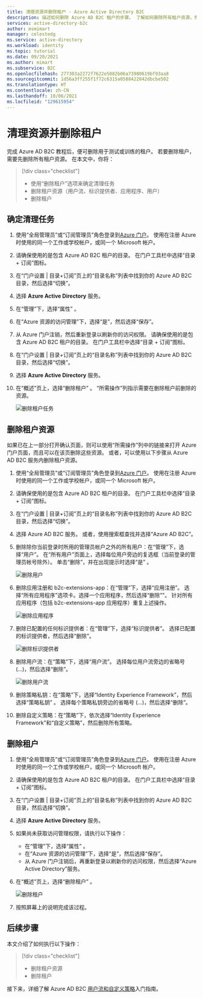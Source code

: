 ```yaml
---
title: 清理资源并删除租户 - Azure Active Directory B2C
description: 描述如何删除 Azure AD B2C 租户的步骤。 了解如何删除所有租户资源，然后删除租户。
services: active-directory-b2c
author: msmimart
manager: celestedg
ms.service: active-directory
ms.workload: identity
ms.topic: tutorial
ms.date: 09/20/2021
ms.author: mimart
ms.subservice: B2C
ms.openlocfilehash: 277303a2272f7622e5082b06a73980619bf93aa8
ms.sourcegitcommit: 1d56a3ff255f1f72c6315a0588422842dbcbe502
ms.translationtype: HT
ms.contentlocale: zh-CN
ms.lasthandoff: 10/06/2021
ms.locfileid: "129615954"
---
```

# <a name="clean-up-resources-and-delete-the-tenant"></a>清理资源并删除租户

完成 Azure AD B2C 教程后，便可删除用于测试或训练的租户。 若要删除租户，需要先删除所有租户资源。 在本文中，你将：

> [!div class="checklist"]
> * 使用“删除租户”选项来确定清理任务
> * 删除租户资源（用户流、标识提供者、应用程序、用户）
> * 删除租户

## <a name="identify-cleanup-tasks"></a>确定清理任务

1. 使用“全局管理员”或“订阅管理员”角色登录到[Azure 门户](https://portal.azure.com/)。 使用在注册 Azure 时使用的同一个工作或学校帐户，或同一个 Microsoft 帐户。
1. 请确保使用的是包含 Azure AD B2C 租户的目录。 在门户工具栏中选择“目录 + 订阅”图标。
1. 在“门户设置 | 目录+订阅”页上的“目录名称”列表中找到你的 Azure AD B2C 目录，然后选择“切换”。
1. 选择 **Azure Active Directory** 服务。
1. 在“管理”下，选择“属性” 。
1. 在“Azure 资源的访问管理”下，选择“是”，然后选择“保存”。
1. 从 Azure 门户注销，然后重新登录以刷新你的访问权限。 请确保使用的是包含 Azure AD B2C 租户的目录。 在门户工具栏中选择“目录 + 订阅”图标。
1. 在“门户设置 | 目录+订阅”页上的“目录名称”列表中找到你的 Azure AD B2C 目录，然后选择“切换”。
1. 选择 **Azure Active Directory** 服务。
1. 在“概述”页上，选择“删除租户” 。 “所需操作”列指示需要在删除租户前删除的资源。

   ![删除租户任务](media/tutorial-delete-tenant/delete-tenant-tasks.png)

## <a name="delete-tenant-resources"></a>删除租户资源

如果已在上一部分打开确认页面，则可以使用“所需操作”列中的链接来打开 Azure 门户页面，而且可以在该页删除这些资源。 或者，可以使用以下步骤从 Azure AD B2C 服务内删除租户资源。

1. 使用“全局管理员”或“订阅管理员”角色登录到[Azure 门户](https://portal.azure.com/)。 使用在注册 Azure 时使用的同一个工作或学校帐户，或同一个 Microsoft 帐户。
1. 请确保使用的是包含 Azure AD B2C 租户的目录。 在门户工具栏中选择“目录 + 订阅”图标。
1. 在“门户设置 | 目录+订阅”页上的“目录名称”列表中找到你的 Azure AD B2C 目录，然后选择“切换”。
1. 选择 Azure AD B2C 服务。 或者，使用搜索框查找并选择“Azure AD B2C”。
1. 删除除你当前登录时所用的管理员帐户之外的所有用户：在“管理”下，选择“用户”。 在“所有用户”页面上，选择每位用户旁边的复选框（当前登录的管理员帐号除外）。 单击“删除”，并在出现提示时选择“是” 。

   ![删除用户](media/tutorial-delete-tenant/delete-users.png)

1. 删除应用注册和 b2c-extensions-app：在“管理”下，选择“应用注册”。 选择“所有应用程序”选项卡。选择一个应用程序，然后选择“删除”"。 针对所有应用程序（包括 b2c-extensions-app 应用程序）重复上述操作。

   ![删除应用程序](media/tutorial-delete-tenant/delete-applications.png)

1. 删除已配置的任何标识提供者：在“管理”下，选择“标识提供者”。 选择已配置的标识提供者，然后选择“删除”。

   ![删除标识提供者](media/tutorial-delete-tenant/identity-providers.png)

1. 删除用户流：在“策略”下，选择“用户流”。 选择每位用户流旁边的省略号 (...)，然后选择“删除”。

   ![删除用户流](media/tutorial-delete-tenant/user-flow.png)

1. 删除策略私钥：在“策略”下，选择“Identity Experience Framework”，然后选择“策略私钥”  。 选择每个策略私钥旁边的省略号 (...)，然后选择“删除”。

1. 删除自定义策略：在“策略”下，依次选择“Identity Experience Framework”和“自定义策略”，然后删除所有策略。

## <a name="delete-the-tenant"></a>删除租户

1. 使用“全局管理员”或“订阅管理员”角色登录到[Azure 门户](https://portal.azure.com/)。 使用在注册 Azure 时使用的同一个工作或学校帐户，或同一个 Microsoft 帐户。
1. 请确保使用的是包含 Azure AD B2C 租户的目录。 在门户工具栏中选择“目录 + 订阅”图标。
1. 在“门户设置 | 目录+订阅”页上的“目录名称”列表中找到你的 Azure AD B2C 目录，然后选择“切换”。
1. 选择 **Azure Active Directory** 服务。
1. 如果尚未获取访问管理权限，请执行以下操作：

   * 在“管理”下，选择“属性” 。
   * 在“Azure 资源的访问管理”下，选择“是”，然后选择“保存”。
   * 从 Azure 门户注销后，再重新登录以刷新你的访问权限，然后选择“Azure Active Directory”服务。

1. 在“概述”页上，选择“删除租户” 。

   ![删除租户](media/tutorial-delete-tenant/delete-tenant.png)

1. 按照屏幕上的说明完成该过程。

## <a name="next-steps"></a>后续步骤

本文介绍了如何执行以下操作：

> [!div class="checklist"]
> * 删除租户资源
> * 删除租户

接下来，详细了解 Azure AD B2C [用户流和自定义策略](user-flow-overview.md)入门指南。
